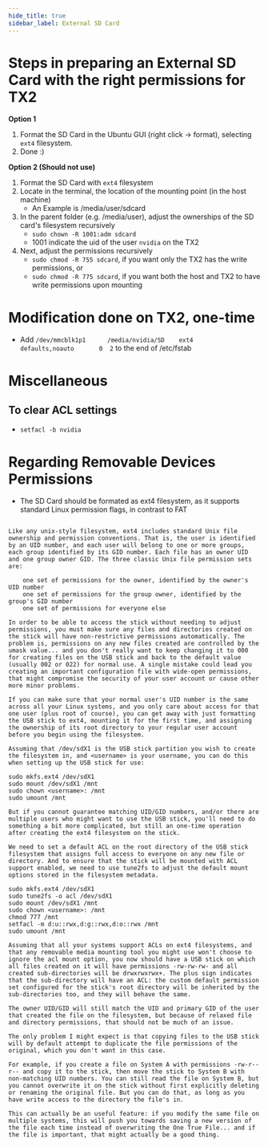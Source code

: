 ```yaml
---
hide_title: true
sidebar_label: External SD Card
---
```

# Steps in preparing an External SD Card with the right permissions for TX2

**Option 1**
1. Format the SD Card in the Ubuntu GUI (right click -> format), selecting `ext4` filesystem.
2. Done :)


**Option 2 (Should not use)**
1. Format the SD Card with `ext4` filesystem
2. Locate in the terminal, the location of the mounting point (in the host machine)
   - An Example is /media/user/sdcard
3. In the parent folder (e.g. /media/user), adjust the ownerships of the SD card's filesystem recursively
   - `sudo chown -R 1001:adm sdcard`
   - 1001 indicate the uid of the user `nvidia` on the TX2
4. Next, adjust the permissions recursively
   - `sudo chmod -R 755 sdcard`, if you want only the TX2 has the write permissions, or
   - `sudo chmod -R 775 sdcard`, if you want both the host and TX2 to have write permissions upon mounting

# Modification done on TX2, one-time
- Add `/dev/mmcblk1p1      /media/nvidia/SD    ext4        defaults,noauto       0  2` to the end of /etc/fstab

# Miscellaneous
## To clear ACL settings
- `setfacl -b nvidia`

# Regarding Removable Devices Permissions

- The SD Card should be formated as ext4 filesystem, as it supports standard Linux permission flags, in contrast to FAT

```

Like any unix-style filesystem, ext4 includes standard Unix file ownership and permission conventions. That is, the user is identified by an UID number, and each user will belong to one or more groups, each group identified by its GID number. Each file has an owner UID and one group owner GID. The three classic Unix file permission sets are:

    one set of permissions for the owner, identified by the owner's UID number
    one set of permissions for the group owner, identified by the group's GID number
    one set of permissions for everyone else

In order to be able to access the stick without needing to adjust permissions, you must make sure any files and directories created on the stick will have non-restrictive permissions automatically. The problem is, permissions on any new files created are controlled by the umask value... and you don't really want to keep changing it to 000 for creating files on the USB stick and back to the default value (usually 002 or 022) for normal use. A single mistake could lead you creating an important configuration file with wide-open permissions, that might compromise the security of your user account or cause other more minor problems.

If you can make sure that your normal user's UID number is the same across all your Linux systems, and you only care about access for that one user (plus root of course), you can get away with just formatting the USB stick to ext4, mounting it for the first time, and assigning the ownership of its root directory to your regular user account before you begin using the filesystem.

Assuming that /dev/sdX1 is the USB stick partition you wish to create the filesystem in, and <username> is your username, you can do this when setting up the USB stick for use:

sudo mkfs.ext4 /dev/sdX1
sudo mount /dev/sdX1 /mnt
sudo chown <username>: /mnt
sudo umount /mnt

But if you cannot guarantee matching UID/GID numbers, and/or there are multiple users who might want to use the USB stick, you'll need to do something a bit more complicated, but still an one-time operation after creating the ext4 filesystem on the stick.

We need to set a default ACL on the root directory of the USB stick filesystem that assigns full access to everyone on any new file or directory. And to ensure that the stick will be mounted with ACL support enabled, we need to use tune2fs to adjust the default mount options stored in the filesystem metadata.

sudo mkfs.ext4 /dev/sdX1
sudo tune2fs -o acl /dev/sdX1
sudo mount /dev/sdX1 /mnt
sudo chown <username>: /mnt
chmod 777 /mnt
setfacl -m d:u::rwx,d:g::rwx,d:o::rwx /mnt
sudo umount /mnt

Assuming that all your systems support ACLs on ext4 filesystems, and that any removable media mounting tool you might use won't choose to ignore the acl mount option, you now should have a USB stick on which all files created on it will have permissions -rw-rw-rw- and all created sub-directories will be drwxrwxrwx+. The plus sign indicates that the sub-directory will have an ACL: the custom default permission set configured for the stick's root directory will be inherited by the sub-directories too, and they will behave the same.

The owner UID/GID will still match the UID and primary GID of the user that created the file on the filesystem, but because of relaxed file and directory permissions, that should not be much of an issue.

The only problem I might expect is that copying files to the USB stick will by default attempt to duplicate the file permissions of the original, which you don't want in this case.

For example, if you create a file on System A with permissions -rw-r--r-- and copy it to the stick, then move the stick to System B with non-matching UID numbers. You can still read the file on System B, but you cannot overwrite it on the stick without first explicitly deleting or renaming the original file. But you can do that, as long as you have write access to the directory the file's in.

This can actually be an useful feature: if you modify the same file on multiple systems, this will push you towards saving a new version of the file each time instead of overwriting the One True File... and if the file is important, that might actually be a good thing.

```
